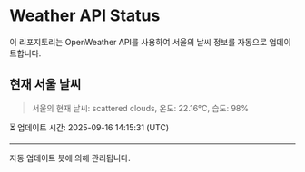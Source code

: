 
# Weather API Status

이 리포지토리는 OpenWeather API를 사용하여 서울의 날씨 정보를 자동으로 업데이트합니다.

## 현재 서울 날씨
> 서울의 현재 날씨: scattered clouds, 온도: 22.16°C, 습도: 98%

⏳ 업데이트 시간: 2025-09-16 14:15:31 (UTC)

---
자동 업데이트 봇에 의해 관리됩니다.
